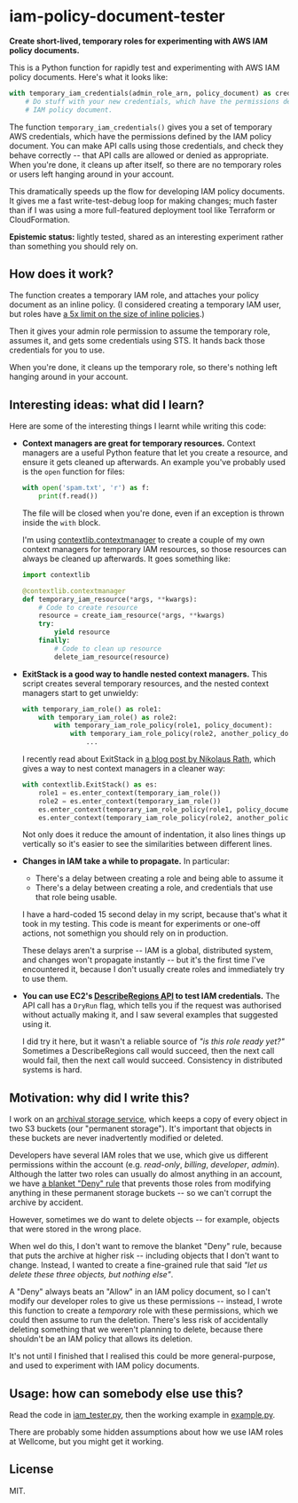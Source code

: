 # iam-policy-document-tester

**Create short-lived, temporary roles for experimenting with AWS IAM policy documents.**

This is a Python function for rapidly test and experimenting with AWS IAM policy documents.
Here's what it looks like:

```python
with temporary_iam_credentials(admin_role_arn, policy_document) as credentials:
    # Do stuff with your new credentials, which have the permissions defined by the
    # IAM policy document.
```

The function `temporary_iam_credentials()` gives you a set of temporary AWS credentials, which have the permissions defined by the IAM policy document.
You can make API calls using those credentials, and check they behave correctly -- that API calls are allowed or denied as appropriate.
When you're done, it cleans up after itself, so there are no temporary roles or users left hanging around in your account.

This dramatically speeds up the flow for developing IAM policy documents.
It gives me a fast write-test-debug loop for making changes; much faster than if I was using a more full-featured deployment tool like Terraform or CloudFormation.

**Epistemic status:** lightly tested, shared as an interesting experiment rather than something you should rely on.


## How does it work?

The function creates a temporary IAM role, and attaches your policy document as an inline policy.
(I considered creating a temporary IAM user, but roles have [a 5x limit on the size of inline policies](https://aws.amazon.com/premiumsupport/knowledge-center/iam-increase-policy-size/).)

Then it gives your admin role permission to assume the temporary role, assumes it, and gets some credentials using STS.
It hands back those credentials for you to use.

When you're done, it cleans up the temporary role, so there's nothing left hanging around in your account.



## Interesting ideas: what did I learn?

Here are some of the interesting things I learnt while writing this code:

*   **Context managers are great for temporary resources.**
    Context managers are a useful Python feature that let you create a resource, and ensure it gets cleaned up afterwards.
    An example you've probably used is the `open` function for files:

    ```python
    with open('spam.txt', 'r') as f:
        print(f.read())
    ```

    The file will be closed when you're done, even if an exception is thrown inside the `with` block.

    I'm using [contextlib.contextmanager](https://docs.python.org/3/library/contextlib.html#contextlib.contextmanager) to create a couple of my own context managers for temporary IAM resources, so those resources can always be cleaned up afterwards.
    It goes something like:

    ```python
    import contextlib

    @contextlib.contextmanager
    def temporary_iam_resource(*args, **kwargs):
        # Code to create resource
        resource = create_iam_resource(*args, **kwargs)
        try:
            yield resource
        finally:
            # Code to clean up resource
            delete_iam_resource(resource)
    ```

*   **ExitStack is a good way to handle nested context managers.**
    This script creates several temporary resources, and the nested context managers start to get unwieldy:

    ```python
    with temporary_iam_role() as role1:
        with temporary_iam_role() as role2:
            with temporary_iam_role_policy(role1, policy_document):
                with temporary_iam_role_policy(role2, another_policy_document):
                    ...
    ```

    I recently read about ExitStack in [a blog post by Nikolaus Rath](https://www.rath.org/on-the-beauty-of-pythons-exitstack.html), which gives a way to nest context managers in a cleaner way:

    ```python
    with contextlib.ExitStack() as es:
        role1 = es.enter_context(temporary_iam_role())
        role2 = es.enter_context(temporary_iam_role())
        es.enter_context(temporary_iam_role_policy(role1, policy_document))
        es.enter_context(temporary_iam_role_policy(role2, another_policy_document))
    ```

    Not only does it reduce the amount of indentation, it also lines things up vertically so it's easier to see the similarities between different lines.

*   **Changes in IAM take a while to propagate.**
    In particular:
    
    *    There's a delay between creating a role and being able to assume it
    *    There's a delay between creating a role, and credentials that use that role being usable.
    
    I have a hard-coded 15 second delay in my script, because that's what it took in my testing.
    This code is meant for experiments or one-off actions, not somethign you should rely on in production.

    These delays aren't a surprise -- IAM is a global, distributed system, and changes won't propagate instantly -- but it's the first time I've encountered it, because I don't usually create roles and immediately try to use them.

*   **You can use EC2's [DescribeRegions API](https://docs.aws.amazon.com/AWSEC2/latest/APIReference/API_DescribeRegions.html) to test IAM credentials.**
    The API call has a `DryRun` flag, which tells you if the request was authorised without actually making it, and I saw several examples that suggested using it.

    I did try it here, but it wasn't a reliable source of *"is this role ready yet?"*
    Sometimes a DescribeRegions call would succeed, then the next call would fail, then the next call would succeed.
    Consistency in distributed systems is hard.



## Motivation: why did I write this?

I work on an [archival storage service](https://stacks.wellcomecollection.org/building-wellcome-collections-new-archival-storage-service-3f68ff21927e), which keeps a copy of every object in two S3 buckets (our "permanent storage").
It's important that objects in these buckets are never inadvertently modified or deleted.

Developers have several IAM roles that we use, which give us different permissions within the account (e.g. *read-only*, *billing*, *developer*, *admin*).
Although the latter two roles can usually do almost anything in an account, we have [a blanket "Deny" rule](https://github.com/wellcomecollection/storage-service/blob/95e56ae99498e7f6f8d4a3cb430ba4c318d6f645/terraform/critical_prod/delete_protection.tf#L51-L76) that prevents those roles from modifying anything in these permanent storage buckets -- so we can't corrupt the archive by accident.

However, sometimes we do want to delete objects -- for example, objects that were stored in the wrong place.

When weI do this, I don't want to remove the blanket "Deny" rule, because that puts the archive at higher risk -- including objects that I don't want to change.
Instead, I wanted to create a fine-grained rule that said *"let us delete these three objects, but nothing else"*.

A "Deny" always beats an "Allow" in an IAM policy document, so I can't modify our developer roles to give us these permissions -- instead, I wrote this function to create a *temporary* role with these permissions, which we could then assume to run the deletion.
There's less risk of accidentally deleting something that we weren't planning to delete, because there shouldn't be an IAM policy that allows its deletion.

It's not until I finished that I realised this could be more general-purpose, and used to experiment with IAM policy documents.



## Usage: how can somebody else use this?

Read the code in [iam_tester.py](iam_tester.py), then the working example in [example.py](example.py).

There are probably some hidden assumptions about how we use IAM roles at Wellcome, but you might get it working.



## License

MIT.
